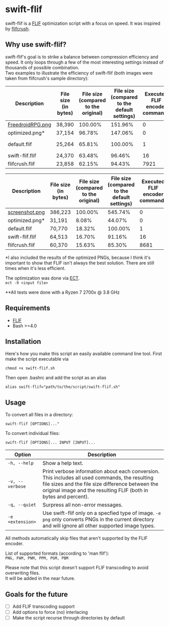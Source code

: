 # swift-flif
swift-flif is a [FLIF](https://flif.info/) optimization script with a focus on speed. It was inspired by [flifcrush](https://github.com/matthiaskrgr/flifcrush).

## Why use swift-flif?

swift-flif's goal is to strike a balance between compression efficiency and speed. It only loops through a few of the most interesting settings instead of thousands of possible combination.  
Two examples to illustrate the efficiency of swift-flif (both images were taken from flifcrush's sample directory): 

Description | File size (in bytes) | File size (compared to the original) | File size (compared to the default settings) | Executed FLIF encoder commands | Elapsed time**
------------ | ------------- | ------------- | ------------- | ------------- | -------------
[FreedroidRPG.png](https://raw.githubusercontent.com/matthiaskrgr/flifcrush/master/samples/FreedroidRPG.png) | 38,390 | 100.00% | 151.96% | 0 | -
optimized.png* | 37,154 | 96.78% | 147.06% | 0 | 00:00:01
default.flif | 25,264 | 65.81% | 100.00% | 1 | less than a second
swift-flif.flif | 24,370 | 63.48% | 96.46% | 16 | 00:00:01
flifcrush.flif | 23,858 | 62.15% | 94.43% | 7921 | 00:11:40

Description | File size (in bytes) | File size (compared to the original) | File size (compared to the default settings) | Executed FLIF encoder commands | Elapsed time**
------------ | ------------- | ------------- | ------------- | ------------- | -------------
[screenshot.png](https://raw.githubusercontent.com/matthiaskrgr/flifcrush/master/samples/screenshot.png) | 386,223 | 100.00% | 545.74% | 0 | -
optimized.png* | 31,191 | 8.08% | 44.07% | 0 | 00:00:22
default.flif | 70,770 | 18.32% | 100.00% | 1 | 00:00:02
swift-flif.flif | 64,513 | 16.70% | 91.16% | 16 | 00:00:17
flifcrush.flif | 60,370 | 15.63% | 85.30% | 8681 | 07:07:53


*I also included the results of the optimized PNGs, because I think it's important to show that FLIF isn't always the best solution. There are still times when it's less efficient.

The optimization was done via [ECT](https://github.com/fhanau/Efficient-Compression-Tool).  
`ect -9 <input file>`  

**All tests were done with a Ryzen 7 2700x @ 3.8 GHz

## Requirements

* [FLIF](https://github.com/FLIF-hub/FLIF)
* Bash >=4.0

## Installation

Here's how you make this script an easily available command line tool. First make the script executable via 

`chmod +x swift-flif.sh`

Then open .bashrc and add the script as an alias

`alias swift-flif="path/to/the/script/swift-flif.sh"`

## Usage

To convert all files in a directory:

`swift-flif [OPTIONS]..."`

To convert individual files:

`swift-flif [OPTIONS]... INPUT [INPUT]...`

Option | Description
------------ | -------------
`-h, --help` | Show a help text.  
`-v, --verbose` | Print verbose information about each conversion. This includes all used commands, the resulting file sizes and the file size difference between the original image and the resulting FLIF (both in bytes and percent).   
`-q, --quiet` | Surpress all non-error messages.
`-e <extension>` | Use swift-flif only on a specfied type of image. `-e png` only converts PNGs in the current directory and will ignore all other supported image types.

All methods automatically skip files that aren't supported by the FLIF encoder.

List of supported formats (according to 'man flif'):  
`PNG, PAM, PNM, PPM, PGM, PBM`

Please note that this script doesn't support FLIF transcoding to avoid overwriting files.  
It will be added in the near future.

## Goals for the future

- [ ] Add FLIF transcoding support
- [ ] Add options to force (no) interlacing
- [ ] Make the script recurse through directories by default

